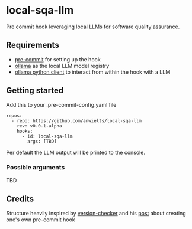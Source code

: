 # local-sqa-llm
Pre commit hook leveraging local LLMs for software quality assurance.

## Requirements

- [pre-commit](https://pre-commit.com/) for setting up the hook
- [ollama](https://ollama.com/) as the local LLM model registry
- [ollama python client](https://github.com/ollama/ollama-python) to interact from within the hook with a LLM

## Getting started

Add this to your .pre-commit-config.yaml file
```
repos:
  - repo: https://github.com/anwielts/local-sqa-llm
    rev: v0.0.1-alpha
    hooks:
      - id: local-sqa-llm
        args: [TBD]
```

Per default the LLM output will be printed to the console.

### Possible arguments

TBD

## Credits

Structure heavily inspired by [version-checker](https://github.com/jalvaradosegura/version-checker/tree/main) and his [post](https://dev.to/jalvaradosegura/create-your-own-pre-commit-hook-3kh) about creating one's own pre-commit hook
